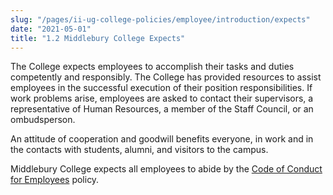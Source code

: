 ```yaml
---
slug: "/pages/ii-ug-college-policies/employee/introduction/expects"
date: "2021-05-01"
title: "1.2 Middlebury College Expects"
---
```


The College expects employees to accomplish their tasks and duties competently and responsibly. The College has provided resources to assist employees in the successful execution of their position responsibilities. If work problems arise, employees are asked to contact their supervisors, a representative of Human Resources, a member of the Staff Council, or an ombudsperson.

An attitude of cooperation and goodwill benefits everyone, in work and in the contacts with students, alumni, and visitors to the campus.

Middlebury College expects all employees to abide by the [Code of Conduct for Employees](http://www.middlebury.edu/about/handbook/ug-college-policies/commun-policies/empl-conduct) policy.